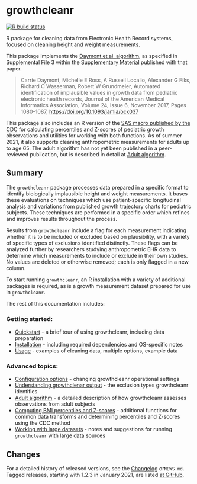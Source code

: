 
<!-- README.md is generated from README.Rmd. Please edit that file -->

# growthcleanr

<!-- badges: start -->

[![R build
status](https://github.com/carriedaymont/growthcleanr/workflows/R-CMD-check/badge.svg)](https://github.com/carriedaymont/growthcleanr/actions)

<!-- badges: end -->

R package for cleaning data from Electronic Health Record systems,
focused on cleaning height and weight measurements.

<a name="cite"></a> This package implements the [Daymont et
al. algorithm](https://academic.oup.com/jamia/article/24/6/1080/3767271),
as specified in Supplemental File 3 within the [Supplementary
Material](https://academic.oup.com/jamia/article/24/6/1080/3767271#97610899)
published with that paper.

> Carrie Daymont, Michelle E Ross, A Russell Localio, Alexander G Fiks,
> Richard C Wasserman, Robert W Grundmeier, Automated identification of
> implausible values in growth data from pediatric electronic health
> records, Journal of the American Medical Informatics Association,
> Volume 24, Issue 6, November 2017, Pages 1080–1087,
> <https://doi.org/10.1093/jamia/ocx037>

This package also includes an R version of the [SAS macro published by
the
CDC](https://www.cdc.gov/nccdphp/dnpao/growthcharts/resources/sas.htm)
for calculating percentiles and Z-scores of pediatric growth
observations and utilities for working with both functions. As of summer
2021, it also supports cleaning anthropometric measurements for adults
up to age 65. The adult algorithm has not yet been published in a
peer-reviewed publication, but is described in detail at [Adult
algorithm](articles/adult-algorithm.html).

## Summary

The `growthcleanr` package processes data prepared in a specific format
to identify biologically implausible height and weight measurements. It
bases these evaluations on techniques which use patient-specific
longitudinal analysis and variations from published growth trajectory
charts for pediatric subjects. These techniques are performed in a
specific order which refines and improves results throughout the
process.

Results from `growthcleanr` include a flag for each measurement
indicating whether it is to be included or excluded based on
plausibility, with a variety of specific types of exclusions identified
distinctly. These flags can be analyzed further by researchers studying
anthropometric EHR data to determine which measurements to include or
exclude in their own studies. No values are deleted or otherwise
removed; each is only flagged in a new column.

To start running `growthcleanr`, an R installation with a variety of
additional packages is required, as is a growth measurement dataset
prepared for use in `growthcleanr`.

The rest of this documentation includes:

### Getting started:

-   [Quickstart](articles/quickstart.html) - a brief tour of using
    growthcleanr, including data preparation
-   [Installation](articles/installation.html) - including required
    dependencies and OS-specific notes
-   [Usage](articles/usage.html) - examples of cleaning data, multiple
    options, example data

### Advanced topics:

-   [Configuration options](articles/configuration.html) - changing
    growthcleanr operational settings
-   [Understanding growthclenar output](articles/output.html) - the
    exclusion types growthcleanr identifies
-   [Adult algorithm](articles/adult-algorithm.html) - a detailed
    description of how growthcleanr assesses observations from adult
    subjects
-   [Computing BMI percentiles and Z-scores](articles/utilities.html) -
    additional functions for common data transforms and determining
    percentiles and Z-scores using the CDC method
-   [Working with large datasets](articles/large-data-sets.html) - notes
    and suggestions for running `growthcleanr` with large data sources

## Changes

For a detailed history of released versions, see the
[Changelog](news/index.html) or`NEWS.md`. Tagged releases, starting with
1.2.3 in January 2021, are listed [at
GitHub](https://github.com/carriedaymont/growthcleanr/releases).
